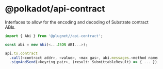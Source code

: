 # @polkadot/api-contract

Interfaces to allow for the encoding and decoding of Substrate contract ABIs.

```js
import { Abi } from '@plugnet//api-contract';

const abi = new Abi(<...JSON ABI...>);

api.tx.contract
  .call(<contract addr>, <value>, <max gas>, abi.messages.<method name>(<...params...>))
  .signAndSend(<keyring pair>, (result: SubmittableResult) => { ... });
```
